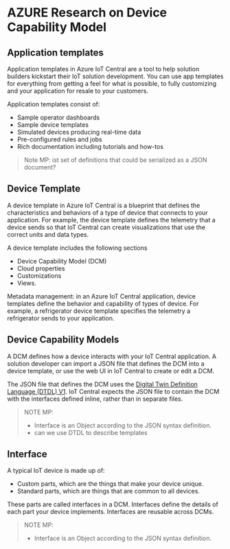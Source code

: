 # AZURE Research on Device Capability Model

## Application templates

Application templates in Azure IoT Central are a tool to help solution builders kickstart their IoT solution development. You can use app templates for everything from getting a feel for what is possible, to fully customizing and your application for resale to your customers.

Application templates consist of:

- Sample operator dashboards
- Sample device templates
- Simulated devices producing real-time data
- Pre-configured rules and jobs
- Rich documentation including tutorials and how-tos

> Note MP: ist set of definitions that could be serialized as a JSON document?

## Device Template

A device template in Azure IoT Central is a blueprint that defines the characteristics and behaviors of a type of device that connects to your application. For example, the device template defines the telemetry that a device sends so that IoT Central can create visualizations that use the correct units and data types.

A device template includes the following sections

- Device Capability Model (DCM)
- Cloud properties
- Customizations
- Views.

Metadata management: in an Azure IoT Central application, device templates define the behavior and capability of types of device. For example, a refrigerator device template specifies the telemetry a refrigerator sends to your application.

## Device Capability Models

A DCM defines how a device interacts with your IoT Central application.
A solution developer can import a JSON file that defines the DCM into a device template, or use the web UI in IoT Central to create or edit a DCM. 

The JSON file that defines the DCM uses the [Digital Twin Definition Language (DTDL) V1](https://github.com/Azure/opendigitaltwins-dtdl/tree/master/DTDL). IoT Central expects the
JSON file to contain the DCM with the interfaces defined inline, rather than in separate files.

> NOTE MP:
>
>- Interface is an Object according to the JSON syntax definition.
>- can we use DTDL to describe templates
>

## Interface

A typical IoT device is made up of:

- Custom parts, which are the things that make your device unique.
- Standard parts, which are things that are common to all devices.

These parts are called interfaces in a DCM. Interfaces define the details of each part your device implements. Interfaces are reusable across DCMs.

> NOTE MP:
>
>- Interface is an Object according to the JSON syntax definition.
